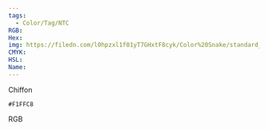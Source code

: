 ```yaml
---
tags:
  - Color/Tag/NTC
RGB:
Hex:
img: https://filedn.com/l0hpzxl1f01yT7GHxtF8cyk/Color%20Snake/standard_csv_to_svg//F1FFC8.svg
CMYK:
HSL:
Name:
---
```

Chiffon
```palette
#F1FFC8
```
RGB
